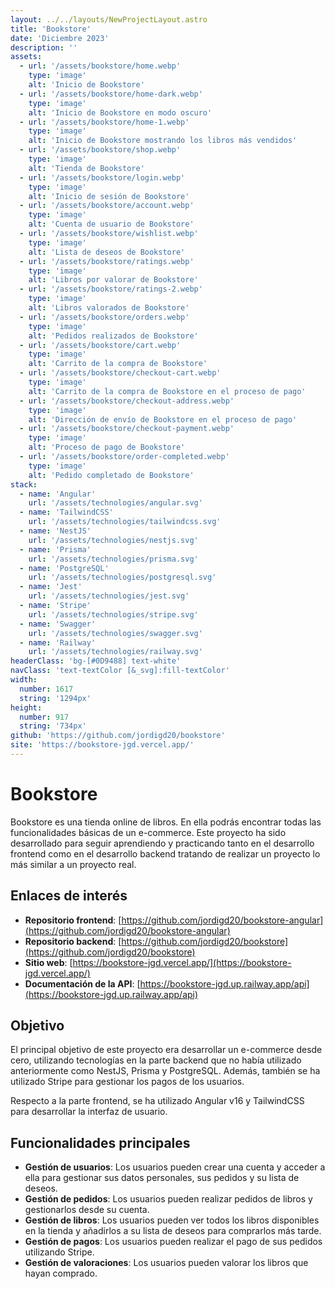 ```yaml
---
layout: ../../layouts/NewProjectLayout.astro
title: 'Bookstore'
date: 'Diciembre 2023'
description: ''
assets: 
  - url: '/assets/bookstore/home.webp'
    type: 'image' 
    alt: 'Inicio de Bookstore'
  - url: '/assets/bookstore/home-dark.webp'
    type: 'image' 
    alt: 'Inicio de Bookstore en modo oscuro'
  - url: '/assets/bookstore/home-1.webp'
    type: 'image' 
    alt: 'Inicio de Bookstore mostrando los libros más vendidos'
  - url: '/assets/bookstore/shop.webp'
    type: 'image' 
    alt: 'Tienda de Bookstore'
  - url: '/assets/bookstore/login.webp'
    type: 'image' 
    alt: 'Inicio de sesión de Bookstore' 
  - url: '/assets/bookstore/account.webp'
    type: 'image' 
    alt: 'Cuenta de usuario de Bookstore'
  - url: '/assets/bookstore/wishlist.webp'
    type: 'image' 
    alt: 'Lista de deseos de Bookstore'
  - url: '/assets/bookstore/ratings.webp'
    type: 'image' 
    alt: 'Libros por valorar de Bookstore'
  - url: '/assets/bookstore/ratings-2.webp'
    type: 'image' 
    alt: 'Libros valorados de Bookstore'
  - url: '/assets/bookstore/orders.webp'
    type: 'image' 
    alt: 'Pedidos realizados de Bookstore'
  - url: '/assets/bookstore/cart.webp'
    type: 'image' 
    alt: 'Carrito de la compra de Bookstore'
  - url: '/assets/bookstore/checkout-cart.webp'
    type: 'image' 
    alt: 'Carrito de la compra de Bookstore en el proceso de pago'
  - url: '/assets/bookstore/checkout-address.webp'
    type: 'image' 
    alt: 'Dirección de envío de Bookstore en el proceso de pago'
  - url: '/assets/bookstore/checkout-payment.webp'
    type: 'image' 
    alt: 'Proceso de pago de Bookstore'
  - url: '/assets/bookstore/order-completed.webp'
    type: 'image' 
    alt: 'Pedido completado de Bookstore'
stack:       
  - name: 'Angular'
    url: '/assets/technologies/angular.svg'
  - name: 'TailwindCSS'
    url: '/assets/technologies/tailwindcss.svg'
  - name: 'NestJS'
    url: '/assets/technologies/nestjs.svg'
  - name: 'Prisma'
    url: '/assets/technologies/prisma.svg'
  - name: 'PostgreSQL'
    url: '/assets/technologies/postgresql.svg'
  - name: 'Jest'
    url: '/assets/technologies/jest.svg'
  - name: 'Stripe'
    url: '/assets/technologies/stripe.svg'
  - name: 'Swagger'
    url: '/assets/technologies/swagger.svg'
  - name: 'Railway'
    url: '/assets/technologies/railway.svg'
headerClass: 'bg-[#0D9488] text-white'
navClass: 'text-textColor [&_svg]:fill-textColor'
width: 
  number: 1617
  string: '1294px'
height: 
  number: 917
  string: '734px'
github: 'https://github.com/jordigd20/bookstore'
site: 'https://bookstore-jgd.vercel.app/'
---
```



# Bookstore

Bookstore es una tienda online de libros. En ella podrás encontrar todas las funcionalidades básicas de un e-commerce. Este proyecto ha sido desarrollado para seguir aprendiendo y practicando tanto en el desarrollo frontend como en el desarrollo backend tratando de realizar un proyecto lo más similar a un proyecto real.


## Enlaces de interés

- **Repositorio frontend**: [https://github.com/jordigd20/bookstore-angular](https://github.com/jordigd20/bookstore-angular)
- **Repositorio backend**: [https://github.com/jordigd20/bookstore](https://github.com/jordigd20/bookstore)
- **Sitio web**: [https://bookstore-jgd.vercel.app/](https://bookstore-jgd.vercel.app/)
- **Documentación de la API**: [https://bookstore-jgd.up.railway.app/api](https://bookstore-jgd.up.railway.app/api)

## Objetivo 

El principal objetivo de este proyecto era desarrollar un e-commerce desde cero, utilizando tecnologías en la parte backend que no había utilizado anteriormente como NestJS, Prisma y PostgreSQL. Además, también se ha utilizado Stripe para gestionar los pagos de los usuarios.

Respecto a la parte frontend, se ha utilizado Angular v16 y TailwindCSS para desarrollar la interfaz de usuario.

## Funcionalidades principales

- **Gestión de usuarios**: Los usuarios pueden crear una cuenta y acceder a ella para gestionar sus datos personales, sus pedidos y su lista de deseos.
- **Gestión de pedidos**: Los usuarios pueden realizar pedidos de libros y gestionarlos desde su cuenta.
- **Gestión de libros**: Los usuarios pueden ver todos los libros disponibles en la tienda y añadirlos a su lista de deseos para comprarlos más tarde.
- **Gestión de pagos**: Los usuarios pueden realizar el pago de sus pedidos utilizando Stripe.
- **Gestión de valoraciones**: Los usuarios pueden valorar los libros que hayan comprado.



